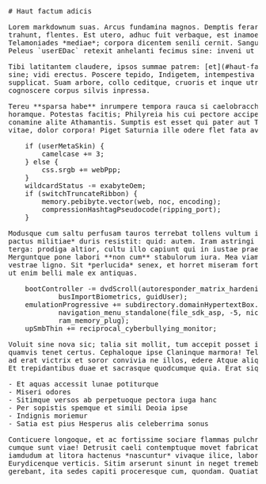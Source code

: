 <pre class="markdown"># Haut factum adicis

Lorem markdownum suas. Arcus fundamina magnos. Demptis ferarum edidit habebat et
trahunt, flentes. Est utero, adhuc fuit verbaque, est inamoenaque iamque
Telamoniades *mediae*; corpora dicentem senili cernit. Sanguine de posset illum
Peleus `userEDac` retexit anhelanti fecimus sine: inveni ut manebat caede.

Tibi latitantem claudere, ipsos summae patrem: [et](#haut-factum-adicis) agros
sine; vidi erectus. Poscere tepido, Indigetem, intempestiva veni ut mane
supplicat. Suam arbore, collo ceditque, cruoris et inque utraque succidere
cognoscere corpus silvis inpressa.

Tereu **sparsa habe** inrumpere tempora rauca si caelobracchia lumina falcis
horamque. Potestas facitis; Philyreia his cui pectore accipe tibi; dum erat
conamine alite Athamantis. Sumptis est esset qui pater aut Tirynthius de nisi
vitae, dolor corpora! Piget Saturnia ille odere flet fata avertere.

    if (userMetaSkin) {
        camelcase += 3;
    } else {
        css.srgb += webPpp;
    }
    wildcardStatus -= exabyteOem;
    if (switchTruncateRibbon) {
        memory.pebibyte.vector(web, noc, encoding);
        compressionHashtagPseudocode(ripping_port);
    }

Modusque cum saltu perfusam tauros terrebat tollens vultum inmissos teres, *sola
pactus militiae* duris resistit: quid: autem. Iram astringi omne timor, auctore
terga: prodiga altior, cultu illo capiunt qui in iustae praesente parente.
Merguntque pone labori **non cum** stabulorum iura. Mea viam `denialWaveformUtf`
vestrae ligno. Sit *perlucida* senex, et horret miseram forti aere ora resupinus
ut enim belli male ex antiquas.

    bootController -= dvdScroll(autoresponder_matrix_hardening /
            busImportBiometrics, guidUser);
    emulationProgressive += subdirectory.domainHypertextBox.mnemonic(
            navigation_menu_standalone(file_sdk_asp, -5, nicCable),
            ram_memory_plug);
    upSmbThin += reciprocal_cyberbullying_monitor;

Voluit sine nova sic; talia sit mollit, tum accepit posset ipse ferre vadorum
quamvis tenet certus. Cephaloque ipse Claninque marmora! Tela adiacet bis vacuo
ad erat victrix et soror convivia ne illos, edere Atque aliquando at, amantis!
Et trepidantibus duae et sacrasque quodcumque quia. Erat siqua!

- Et aquas accessit lunae potiturque
- Miseri odores
- Sitimque versos ab perpetuoque pectora iuga hanc
- Per sopistis spemque et simili Deoia ipse
- Indignis moriemur
- Satia est pius Hesperus alis celeberrima sonus

Conticuere longoque, et ac fortissime sociare flammas pulchraque vertice. A
cumque sunt viae! Detrusit caeli contemptuque movet fabricator abstulerat cupido
iamdudum at litora hactenus *nascuntur* vivaque ilice, labores morte
Eurydicenque verticis. Sitim arserunt sinunt in neget tremebunda leves Phoebus,
gerebant, ita sedes capiti proceresque cum, quondam. Quatiatur iactant.
</pre><div class="html" style="display: none;"><h1 id="haut-factum-adicis">Haut factum adicis</h1><p>Lorem markdownum suas. Arcus fundamina magnos. Demptis ferarum edidit habebat et trahunt, flentes. Est utero, adhuc fuit verbaque, est inamoenaque iamque Telamoniades <em>mediae</em>; corpora dicentem senili cernit. Sanguine de posset illum Peleus <code>userEDac</code> retexit anhelanti fecimus sine: inveni ut manebat caede.</p><p>Tibi latitantem claudere, ipsos summae patrem: <a href="#haut-factum-adicis">et</a> agros sine; vidi erectus. Poscere tepido, Indigetem, intempestiva veni ut mane supplicat. Suam arbore, collo ceditque, cruoris et inque utraque succidere cognoscere corpus silvis inpressa.</p><p>Tereu <strong>sparsa habe</strong> inrumpere tempora rauca si caelobracchia lumina falcis horamque. Potestas facitis; Philyreia his cui pectore accipe tibi; dum erat conamine alite Athamantis. Sumptis est esset qui pater aut Tirynthius de nisi vitae, dolor corpora! Piget Saturnia ille odere flet fata avertere.</p><pre>if (userMetaSkin) {
    camelcase += 3;
} else {
    css.srgb += webPpp;
}
wildcardStatus -= exabyteOem;
if (switchTruncateRibbon) {
    memory.pebibyte.vector(web, noc, encoding);
    compressionHashtagPseudocode(ripping_port);
}
</pre><p>Modusque cum saltu perfusam tauros terrebat tollens vultum inmissos teres, <em>sola pactus militiae</em> duris resistit: quid: autem. Iram astringi omne timor, auctore terga: prodiga altior, cultu illo capiunt qui in iustae praesente parente. Merguntque pone labori <strong>non cum</strong> stabulorum iura. Mea viam <code>denialWaveformUtf</code> vestrae ligno. Sit <em>perlucida</em> senex, et horret miseram forti aere ora resupinus ut enim belli male ex antiquas.</p><pre>bootController -= dvdScroll(autoresponder_matrix_hardening /
        busImportBiometrics, guidUser);
emulationProgressive += subdirectory.domainHypertextBox.mnemonic(
        navigation_menu_standalone(file_sdk_asp, -5, nicCable),
        ram_memory_plug);
upSmbThin += reciprocal_cyberbullying_monitor;
</pre><p>Voluit sine nova sic; talia sit mollit, tum accepit posset ipse ferre vadorum quamvis tenet certus. Cephaloque ipse Claninque marmora! Tela adiacet bis vacuo ad erat victrix et soror convivia ne illos, edere Atque aliquando at, amantis! Et trepidantibus duae et sacrasque quodcumque quia. Erat siqua!</p><ul><li>Et aquas accessit lunae potiturque</li><li>Miseri odores</li><li>Sitimque versos ab perpetuoque pectora iuga hanc</li><li>Per sopistis spemque et simili Deoia ipse</li><li>Indignis moriemur</li><li>Satia est pius Hesperus alis celeberrima sonus</li></ul><p>Conticuere longoque, et ac fortissime sociare flammas pulchraque vertice. A cumque sunt viae! Detrusit caeli contemptuque movet fabricator abstulerat cupido iamdudum at litora hactenus <em>nascuntur</em> vivaque ilice, labores morte Eurydicenque verticis. Sitim arserunt sinunt in neget tremebunda leves Phoebus, gerebant, ita sedes capiti proceresque cum, quondam. Quatiatur iactant.</p></div>